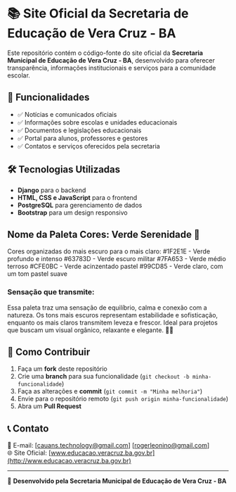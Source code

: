 # 📚 Site Oficial da Secretaria de Educação de Vera Cruz - BA

Este repositório contém o código-fonte do site oficial da **Secretaria Municipal de Educação de Vera Cruz - BA**, desenvolvido para oferecer transparência, informações institucionais e serviços para a comunidade escolar.

## 🚀 Funcionalidades
- ✅ Notícias e comunicados oficiais  
- ✅ Informações sobre escolas e unidades educacionais  
- ✅ Documentos e legislações educacionais  
- ✅ Portal para alunos, professores e gestores  
- ✅ Contatos e serviços oferecidos pela secretaria  

## 🛠️ Tecnologias Utilizadas
- **Django** para o backend  
- **HTML, CSS e JavaScript** para o frontend  
- **PostgreSQL** para gerenciamento de dados  
- **Bootstrap** para um design responsivo

## Nome da Paleta Cores: Verde Serenidade 🌿
Cores organizadas do mais escuro para o mais claro:
#1F2E1E - Verde profundo e intenso
#63783D - Verde escuro militar
#7FA653 - Verde médio terroso
#CFE0BC - Verde acinzentado pastel
#99CD85 - Verde claro, com um tom pastel suave

### Sensação que transmite:
Essa paleta traz uma sensação de equilíbrio, calma e conexão com a natureza. Os tons mais escuros representam estabilidade e sofisticação, enquanto os mais claros transmitem      leveza e frescor. Ideal para projetos que buscam um visual orgânico, relaxante e elegante. 🌿💚

## 📌 Como Contribuir
1. Faça um **fork** deste repositório  
2. Crie uma **branch** para sua funcionalidade (`git checkout -b minha-funcionalidade`)  
3. Faça as alterações e **commit** (`git commit -m "Minha melhoria"`)  
4. Envie para o repositório remoto (`git push origin minha-funcionalidade`)  
5. Abra um **Pull Request**  

## 📞 Contato
📩 E-mail: [cauans.technology@gmail.com] [rogerleonino@gmail.com]  
🌐 Site Oficial: [www.educacao.veracruz.ba.gov.br](http://www.educacao.veracruz.ba.gov.br)

---

📝 **Desenvolvido pela Secretaria Municipal de Educação de Vera Cruz - BA**
